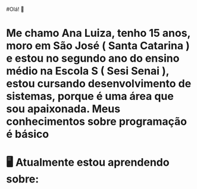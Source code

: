 #Olá! 👋


# Me chamo Ana Luiza, tenho 15 anos, moro em São José ( Santa Catarina ) e estou no segundo ano do ensino médio na Escola S ( Sesi Senai ), estou cursando desenvolvimento de sistemas, porque é uma área que sou apaixonada. Meus conhecimentos sobre programação é básico


# 🖥️ Atualmente estou aprendendo sobre:
<link rel="stylesheet" href="https://cdn.jsdelivr.net/gh/devicons/devicon@v2.15.1/devicon.min.css">

